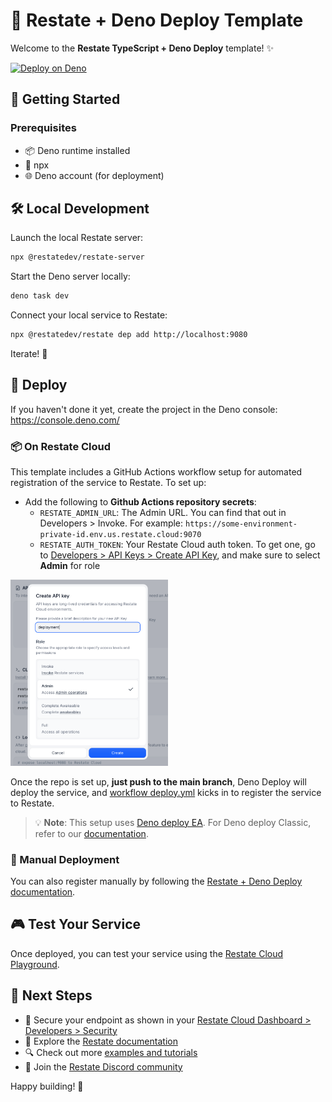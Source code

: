 # 🚀 Restate + Deno Deploy Template

Welcome to the **Restate TypeScript + Deno Deploy** template! ✨

[![Deploy on Deno](https://deno.com/button)](https://console.deno.com/new?clone=https://github.com/restatedev/deno-template)

## 🏁 Getting Started

### Prerequisites
- 📦 Deno runtime installed
- 🔧 npx
- 🌐 Deno account (for deployment)

## 🛠️ Local Development

Launch the local Restate server:
```bash
npx @restatedev/restate-server
```

Start the Deno server locally:
```bash
deno task dev
```

Connect your local service to Restate:
```bash
npx @restatedev/restate dep add http://localhost:9080
```

Iterate! 🔧

## 🚀 Deploy

If you haven't done it yet, create the project in the Deno console: https://console.deno.com/ 

### 📦 On Restate Cloud

This template includes a GitHub Actions workflow setup for automated registration of the service to Restate. To set up:

* Add the following to **Github Actions repository secrets**:
  - `RESTATE_ADMIN_URL`: The Admin URL. You can find that out in Developers > Invoke. For example: `https://some-environment-private-id.env.us.restate.cloud:9070`
  - `RESTATE_AUTH_TOKEN`: Your Restate Cloud auth token. To get one, go to [Developers > API Keys > Create API Key](https://cloud.restate.dev?createApiKey=true&createApiKeyDescription=deployment-key&createApiKeyRole=rst:role::AdminAccess), and make sure to select **Admin** for role
<img src="https://raw.githubusercontent.com/restatedev/docs-restate/refs/heads/main/docs/img/services/deploy/deployment-token.png" style="width:50%;height:50%;" />

Once the repo is set up, **just push to the main branch**, Deno Deploy will deploy the service, and [workflow deploy.yml](.github/workflows/deploy.yml) kicks in to register the service to Restate.

> 💡 **Note**: This setup uses [Deno deploy EA](https://docs.deno.com/deploy/early-access/). For Deno deploy Classic, refer to our [documentation](https://docs.restate.dev/services/deploy/deno-deploy).

### 🔧 Manual Deployment

You can also register manually by following the [Restate + Deno Deploy documentation](https://docs.restate.dev/services/deploy/deno-deploy).

## 🎮 Test Your Service

Once deployed, you can test your service using the [Restate Cloud Playground](https://cloud.restate.dev/to/overview?servicePlayground=Greeter#/operations/greet).

## 🎯 Next Steps

- 🔐 Secure your endpoint as shown in your [Restate Cloud Dashboard > Developers > Security](https://cloud.restate.dev/to/developers/integration#security)
- 📖 Explore the [Restate documentation](https://docs.restate.dev)
- 🔍 Check out more [examples and tutorials](https://github.com/restatedev/examples)
- 💬 Join the [Restate Discord community](https://discord.gg/skW3AZ6uGd)

Happy building! 🎉
